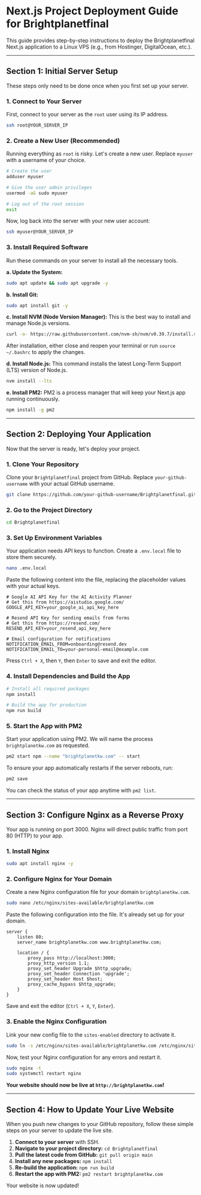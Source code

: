 # Next.js Project Deployment Guide for Brightplanetfinal

This guide provides step-by-step instructions to deploy the Brightplanetfinal Next.js application to a Linux VPS (e.g., from Hostinger, DigitalOcean, etc.).

---

## Section 1: Initial Server Setup

These steps only need to be done once when you first set up your server.

### 1. Connect to Your Server

First, connect to your server as the `root` user using its IP address.
```bash
ssh root@YOUR_SERVER_IP
```

### 2. Create a New User (Recommended)

Running everything as `root` is risky. Let's create a new user. Replace `myuser` with a username of your choice.
```bash
# Create the user
adduser myuser

# Give the user admin privileges
usermod -aG sudo myuser

# Log out of the root session
exit
```
Now, log back into the server with your new user account:
```bash
ssh myuser@YOUR_SERVER_IP
```

### 3. Install Required Software

Run these commands on your server to install all the necessary tools.

**a. Update the System:**
```bash
sudo apt update && sudo apt upgrade -y
```

**b. Install Git:**
```bash
sudo apt install git -y
```

**c. Install NVM (Node Version Manager):**
This is the best way to install and manage Node.js versions.
```bash
curl -o- https://raw.githubusercontent.com/nvm-sh/nvm/v0.39.7/install.sh | bash
```
After installation, either close and reopen your terminal or run `source ~/.bashrc` to apply the changes.

**d. Install Node.js:**
This command installs the latest Long-Term Support (LTS) version of Node.js.
```bash
nvm install --lts
```

**e. Install PM2:**
PM2 is a process manager that will keep your Next.js app running continuously.
```bash
npm install -g pm2
```

---

## Section 2: Deploying Your Application

Now that the server is ready, let's deploy your project.

### 1. Clone Your Repository

Clone your `Brightplanetfinal` project from GitHub. Replace `your-github-username` with your actual GitHub username.
```bash
git clone https://github.com/your-github-username/Brightplanetfinal.git
```

### 2. Go to the Project Directory
```bash
cd Brightplanetfinal
```

### 3. Set Up Environment Variables

Your application needs API keys to function. Create a `.env.local` file to store them securely.
```bash
nano .env.local
```
Paste the following content into the file, replacing the placeholder values with your actual keys.

```env
# Google AI API Key for the AI Activity Planner
# Get this from https://aistudio.google.com/
GOOGLE_API_KEY=your_google_ai_api_key_here

# Resend API Key for sending emails from forms
# Get this from https://resend.com/
RESEND_API_KEY=your_resend_api_key_here

# Email configuration for notifications
NOTIFICATION_EMAIL_FROM=onboarding@resend.dev
NOTIFICATION_EMAIL_TO=your-personal-email@example.com
```
Press `Ctrl + X`, then `Y`, then `Enter` to save and exit the editor.

### 4. Install Dependencies and Build the App
```bash
# Install all required packages
npm install

# Build the app for production
npm run build
```

### 5. Start the App with PM2

Start your application using PM2. We will name the process `brightplanetkw.com` as requested.
```bash
pm2 start npm --name "brightplanetkw.com" -- start
```
To ensure your app automatically restarts if the server reboots, run:
```bash
pm2 save
```
You can check the status of your app anytime with `pm2 list`.

---

## Section 3: Configure Nginx as a Reverse Proxy

Your app is running on port 3000. Nginx will direct public traffic from port 80 (HTTP) to your app.

### 1. Install Nginx
```bash
sudo apt install nginx -y
```

### 2. Configure Nginx for Your Domain

Create a new Nginx configuration file for your domain `brightplanetkw.com`.
```bash
sudo nano /etc/nginx/sites-available/brightplanetkw.com
```
Paste the following configuration into the file. It's already set up for your domain.

```nginx
server {
    listen 80;
    server_name brightplanetkw.com www.brightplanetkw.com;

    location / {
        proxy_pass http://localhost:3000;
        proxy_http_version 1.1;
        proxy_set_header Upgrade $http_upgrade;
        proxy_set_header Connection 'upgrade';
        proxy_set_header Host $host;
        proxy_cache_bypass $http_upgrade;
    }
}
```
Save and exit the editor (`Ctrl + X`, `Y`, `Enter`).

### 3. Enable the Nginx Configuration

Link your new config file to the `sites-enabled` directory to activate it.
```bash
sudo ln -s /etc/nginx/sites-available/brightplanetkw.com /etc/nginx/sites-enabled/
```
Now, test your Nginx configuration for any errors and restart it.
```bash
sudo nginx -t
sudo systemctl restart nginx
```

**Your website should now be live at `http://brightplanetkw.com`!**

---

## Section 4: How to Update Your Live Website

When you push new changes to your GitHub repository, follow these simple steps on your server to update the live site.

1.  **Connect to your server** with SSH.
2.  **Navigate to your project directory:** `cd Brightplanetfinal`
3.  **Pull the latest code from GitHub:** `git pull origin main`
4.  **Install any new packages:** `npm install`
5.  **Re-build the application:** `npm run build`
6.  **Restart the app with PM2:** `pm2 restart brightplanetkw.com`

Your website is now updated!
